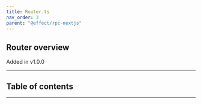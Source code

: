 ```yaml
---
title: Router.ts
nav_order: 3
parent: "@effect/rpc-nextjs"
---
```


## Router overview

Added in v1.0.0

---

<h2 class="text-delta">Table of contents</h2>

---

